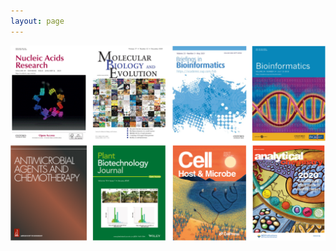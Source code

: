 ```yaml
---
layout: page
---
```


<p align="center">
  <img width="800" src="https://raw.githubusercontent.com/rli012/rli012.github.io/master/img/publications.png">
</p>
